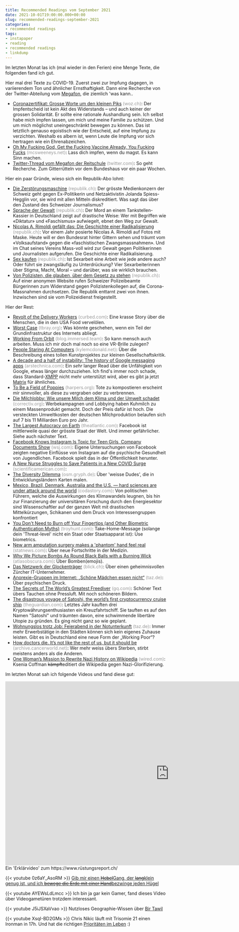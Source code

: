 ```yaml
---
title: Recommended Readings vom September 2021
date: 2021-10-01T19:00:00.000+00:00
slug: recommended-readings-september-2021
categories:
- recommended readings
tags:
- instapaper
- reading
- recommended readings
- linkdump
---
```


Im letzten Monat las ich (mal wieder in den Ferien) eine Menge Texte, die folgenden fand ich gut.

Hier mal drei Texte zu COVID-19.
Zuerst zwei zur Impfung dagegen, in variierendem Ton und ähnlicher Ernsthaftigkeit.
Dann eine Recherche von der Twitter-Abteilung vom [Megafon](https://www.megafon.ch/), die ziemlich 'was kann..

- [Coronazertifikat: Grosse Worte um den kleinen Piks](https://www.woz.ch/-bc90) <span style="color: #999999;">(woz.ch)</span>: Der Impfentscheid ist kein Akt des Widerstands – und auch keiner der grossen Solidarität. Er sollte eine rationale Aushandlung sein. Ich selbst habe mich impfen lassen, um mich und meine Familie zu schützen. Und um mich möglichst uneingeschränkt bewegen zu können. Das ist letztlich genauso egoistisch wie der Entscheid, auf eine Impfung zu verzichten. Weshalb es albern ist, wenn Leute die Impfung vor sich hertragen wie ein Ehrenabzeichen.
- [Oh My Fucking God, Get the Fucking Vaccine Already, You Fucking Fucks](https://www.mcsweeneys.net/articles/oh-my-fucking-god-get-the-fucking-vaccine-already-you-fucking-fucks) <span style="color: #999999;">(mcsweeneys.net)</span>: Lass dich impfen, wenn du magst. Es kann Sinn machen.
- [Twitter-Thread vom Megafon der Reitschule](https://mobile.twitter.com/Megafon_RS_Bern/status/1439439311619903488) <span style="color: #999999;">(twitter.com)</span>: So geht Recherche. Zum Gitterrütteln vor dem Bundeshaus vor ein paar Wochen.

Hier ein paar Gründe, wieso sich ein Republik-Abo lohnt:

- [Die Zerstörungs­maschine](https://www.republik.ch/2021/08/06/die-zerstoerungs-maschine) <span style="color: #999999;">(republik.ch)</span>: Der grösste Medienkonzern der Schweiz geht gegen Ex-Politikerin und Netzaktivistin Jolanda Spiess-Hegglin vor, sie wird mit allen Mitteln diskreditiert. Was sagt das über den Zustand des Schweizer Journalismus?
- [Sprache der Gewalt](https://www.republik.ch/2021/09/21/sprache-der-gewalt) <span style="color: #999999;">(republik.ch)</span>: Der Mord an einem Tankstellen-Kassier in Deutschland zeigt auf drastische Weise: Wer mit Begriffen wie «Diktatur» und «Faschismus» aufwiegelt, ebnet den Weg zur Gewalt.
- [Nicolas A. Rimoldi gefällt das: Die Geschichte einer Radikalisierung](https://www.republik.ch/2021/09/17/nicolas-a-rimoldi-gefaellt-das) <span style="color: #999999;">(republik.ch)</span>: Vor einem Jahr posierte Nicolas A. Rimoldi auf Fotos mit Maske. Heute will er den Bundesrat hinter Gittern sehen und träumt vom «Volks­aufstand» gegen die «faschistischen Zwangs­massnahmen». Und im Chat seines Vereins Mass-voll wird zur Gewalt gegen Politikerinnen und Journalisten aufgerufen. Die Geschichte einer Radikalisierung.
- [Sex kaufen](https://www.republik.ch/2021/10/02/sex-kaufen) <span style="color: #999999;">(republik.ch)</span>: Ist Sexarbeit eine Arbeit wie jede andere auch? Oder führt sie zwangs­läufig zu Unterdrückung? Vier Sex­arbeiterinnen über Stigma, Macht, Moral – und darüber, was sie wirklich brauchen.
- [Von Polizisten, die glauben, über dem Gesetz zu stehen](https://www.republik.ch/2021/10/08/von-polizisten-die-glauben-ueber-dem-gesetz-zu-stehen) <span style="color: #999999;">(republik.ch)</span>: Auf einer anonymen Website rufen Schweizer Polizei­beamte Bürgerinnen zum Widerstand gegen Polizisten­kollegen auf, die Corona-Massnahmen durchsetzen. Die Republik enttarnt zwei von ihnen. Inzwischen sind sie vom Polizei­dienst freigestellt.

Hier der Rest:

- [Revolt of the Delivery Workers](https://www.curbed.com/article/nyc-delivery-workers.html) <span style="color: #999999;">(curbed.com)</span>: Eine krasse Story über die Menschen, die in den USA Food vervelölen.
- [Worst Case](https://www.tbray.org/ongoing/When/202x/2021/10/08/The-WOrst-Case) <span style="color: #999999;">(tbray.org)</span>: Was könnte geschehen, wenn ein Teil der Grundinfrastruktur des Internets abliegt.
- [Working From Orbit](https://blog.immersed.team/working-from-orbit-39bf95a6d385) <span style="color: #999999;">(blog.immersed.team)</span>: So kann mensch auch arbeiten. Muss ich mir doch mal noch so eine VR-Brille zulegen?
- [People Staring At Computers](https://kylemcdonald.net/psac) <span style="color: #999999;">(kylemcdonald.net)</span>: Über die Beschreibung eines tollen Kunstprojektes zur kleinen Gesellschaftskritik.
- [A decade and a half of instability: The history of Google messaging apps](https://arstechnica.com/gadgets/2021/08/a-decade-and-a-half-of-instability-the-history-of-google-messaging-apps/) <span style="color: #999999;">(arstechnica.com)</span>: Ein *sehr* langer Read über die Unfähigkeit von Google, etwas länger durchzuziehen. Ich find's immer noch schade, dass Standard-[XMPP](https://en.wikipedia.org/wiki/XMPP) nicht mehr unterstützt wird, aber es gibt ja jetzt [Matrix](https://matrix.org/) für ähnliches.
- [To Be a Field of Poppies](https://harpers.org/archive/2021/10/to-be-a-field-of-poppies-natural-organic-reduction-composting-corpse/) <span style="color: #999999;">(harpers.org)</span>: Tote zu kompostieren erscheint mir sinnvoller, als diese zu vergraben oder zu verbrennen.
- [Die Milchlobby: Wie unsere Milch dem Klima und der Umwelt schadet](https://correctiv.org/top-stories/2021/09/21/die-milchlobby-wie-unsere-milch-klima-und-umwelt-schadet/) <span style="color: #999999;">(correctiv.org)</span>: Werbekampagnen und Lobbying haben Kuhmilch zu einem Massenprodukt gemacht. Doch der Preis dafür ist hoch. Die versteckten Umweltkosten der deutschen Milchproduktion belaufen sich auf 7 bis 11 Milliarden Euro pro Jahr.
- [The Largest Autocracy on Earth](https://www.theatlantic.com/magazine/archive/2021/11/facebook-authoritarian-hostile-foreign-power/620168/) <span style="color: #999999;">(theatlantic.com)</span>: Facebook ist mittlerweile quasi der grösste Staat der Welt. Und immer gefährlicher. Siehe auch nächster Text.
- [Facebook Knows Instagram Is Toxic for Teen Girls, Company Documents Show](https://www.wsj.com/articles/facebook-knows-instagram-is-toxic-for-teen-girls-company-documents-show-11631620739) <span style="color: #999999;">(wsj.com)</span>: Eigene Untersuchungen von Facebook zeigten negative Einflüsse von Instagram auf die psychische Gesundheit von Jugendlichen. Facebook spielt das in der Öffentlichkeit herunter.
- [A New Nurse Struggles to Save Patients in a New COVID Surge](https://www.scientificamerican.com/article/a-new-nurse-struggles-to-save-patients-in-a-new-covid-surge/) <span style="color: #999999;">(scientificamerican.com)</span>: 
- [The Diversity Dilemma](https://osm.gryph.de/2019/12/the-diversity-dilemma/) <span style="color: #999999;">(osm.gryph.de)</span>: Über 'weisse Dudes', die in Entwicklungsländern Karten malen.
- [Mexico, Brazil, Denmark, Australia and the U.S. — hard sciences are under attack around the world](https://www.codastory.com/waronscience/attacks-hard-sciences/) <span style="color: #999999;">(codastory.com)</span>: Von politischen Führern, welche die Auswirkungen des Klimawandels leugnen, bis hin zur Finanzierung der universitären Forschung durch den Energiesektor sind Wissenschaftler auf der ganzen Welt mit drastischen Mittelkürzungen, Schikanen und dem Druck von Interessengruppen konfrontiert
- [You Don't Need to Burn off Your Fingertips (and Other Biometric Authentication Myths)](https://www.troyhunt.com/you-dont-need-to-burn-off-your-fingertips-and-other-biometric-myths/) <span style="color: #999999;">(troyhunt.com)</span>: Take-Home-Message (solange dein 'Threat-level' nicht ein Staat oder Staatsapparat ist): Use biometrics.
- [New arm amputation surgery makes a 'phantom' hand feel real](https://www.statnews.com/2021/09/14/i-can-still-feel-it-new-arm-amputation-surgery-makes-a-phantom-hand-seem-real/) <span style="color: #999999;">(statnews.com)</span>: Über neue Fortschritte in der Medizin.
- [Why We Picture Bombs As Round Black Balls with a Burning Wick](http://www.atlasobscura.com/articles/why-we-picture-bombs-as-round-black-balls-with-a-burning-wick) <span style="color: #999999;">(atlasobscura.com)</span>: Über Bomben(emojis).
- [Das Netzwerk der Glockenträger](https://www.blick.ch/schweiz/wer-hinter-den-freiheitstrychlern-steht-das-stille-netzwerk-der-freiheitstrychler-id16842973.html) <span style="color: #999999;">(blick.ch)</span>: Über einen geheimnisvollen Zürcher IT-Unternehmer.
- [Anorexie-Gruppen im Internet: „Schöne Mädchen essen nicht“](https://taz.de/!5799572/) <span style="color: #999999;">(taz.de)</span>: Über psychischen Druck.
- [The Secrets of The World’s Greatest Freediver](https://www.gq.com/story/freediver-alexey-molchanov-profile) <span style="color: #999999;">(gq.com)</span>: Schöner Text übers Tauchen ohne Pressluft. Mit noch schöneren Bildern.
- [The disastrous voyage of Satoshi, the world’s first cryptocurrency cruise ship](https://www.theguardian.com/news/2021/sep/07/disastrous-voyage-satoshi-cryptocurrency-cruise-ship-seassteading) <span style="color: #999999;">(theguardian.com)</span>: Letztes Jahr kauften drei Kryptowährungsenthusiasten ein Kreuzfahrtschiff. Sie tauften es auf den Namen "Satoshi" und träumten davon, eine schwimmende libertäre Utopie zu gründen. Es ging nicht ganz so wie geplant.
- [Wohnungslos trotz Job: Feierabend in der Notunterkunft](https://taz.de/!5794140/) <span style="color: #999999;">(taz.de)</span>: Immer mehr Erwerbstätige in den Städten können sich kein eigenes Zuhause  leisten. Gibt es in Deutschland eine neue Form der „Working Poor“?
- [How doctors die. It’s not like the rest of us, but it should be](https://archive.cancerworld.net/featured/how-doctors-die/) <span style="color: #999999;">(archive.cancerworld.net)</span>: Wer mehr weiss übers Sterben, stirbt meistens anders als die Anderen.
- [One Woman’s Mission to Rewrite Nazi History on Wikipedia](https://www.wired.com/story/one-womans-mission-to-rewrite-nazi-history-wikipedia/) <span style="color: #999999;">(wired.com)</span>: Ksenia Coffman <del>kämpft</del>editiert die Wikipedia gegen Nazi-Glorifizierung.
  
Im letzten Monat sah ich folgende Videos und fand diese gut:

<iframe width="1024" height="576" src="https://media.ccc.de/v/wk04-7552-schweizer-technologie-fr-den-krieg-ein-verschwiegenes-business/oembed" frameborder="0" allowfullscreen></iframe>
Ein 'Erklärvideo' zum https://www.rüstungsreport.ch/

{{< youtube 0z6aY_AsoRM >}}
[Gib mir einen <del>Hebel</del>Gang, der <del>lang</del>klein genug ist, und ich <del>bewege die Erde mit einer Hand</del>bezwinge jeden Hügel](https://de.wikiquote.org/wiki/Archimedes)

{{< youtube AYEWsLdLmcc >}}
Ich bin ja gar kein Gamer, fand dieses Video über Videogametüren trotzdem interessant.

{{< youtube J5iJSXaVvao >}}
Nutzloses Geographie-Wissen über [Bir Tawil](https://en.wikipedia.org/wiki/Bir_Tawil)

{{< youtube XsqI-BD2GMs >}}
Chris Nikic läuft mit Trisomie 21 einen Ironman in 17h. Und hat die richtigen [Prioritäten im Leben](https://www.youtube.com/watch?v=XsqI-BD2GMs&t=311s) :)
